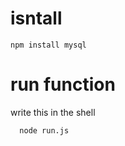 # isntall
  ```
  npm install mysql
  ```

# run function
  write this in the shell
  ```
    node run.js
  ```
